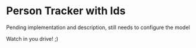 # Person Tracker with Ids

Pending implementation and description, still needs to configure the model 

Watch in you drive!  ;)